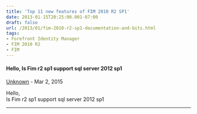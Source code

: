 ```yaml
---
title: 'Top 11 new features of FIM 2010 R2 SP1'
date: 2013-01-15T20:25:00.001-07:00
draft: false
url: /2013/01/fim-2010-r2-sp1-documentation-and-bits.html
tags: 
- Forefront Identity Manager
- FIM 2010 R2
- FIM
---
```


#### Hello, Is Fim r2 sp1 support sql server 2012 sp1
[Unknown](https://www.blogger.com/profile/10907643659245129628 "noreply@blogger.com") - <time datetime="2015-03-17T14:22:10.171-07:00">Mar 2, 2015</time>

Hello,  
Is Fim r2 sp1 support sql server 2012 sp1
<hr />
